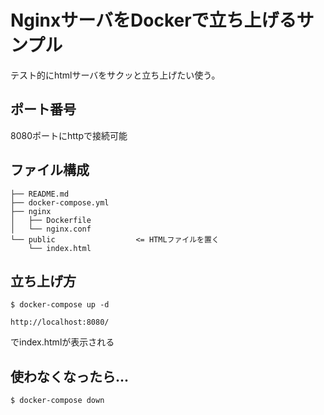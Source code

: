 # NginxサーバをDockerで立ち上げるサンプル

テスト的にhtmlサーバをサクッと立ち上げたい使う。

## ポート番号
8080ポートにhttpで接続可能

## ファイル構成

```
├── README.md
├── docker-compose.yml
├── nginx
│   ├── Dockerfile
│   └── nginx.conf
└── public                  <= HTMLファイルを置く
    └── index.html
```

## 立ち上げ方
```
$ docker-compose up -d
```

```
http://localhost:8080/
```
でindex.htmlが表示される

## 使わなくなったら...
```
$ docker-compose down
```

